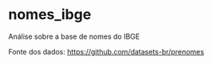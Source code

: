 # nomes_ibge
Análise sobre a base de nomes do IBGE

Fonte dos dados: https://github.com/datasets-br/prenomes
